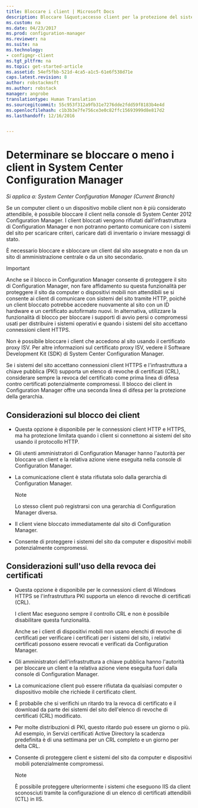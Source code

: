 ```yaml
---
title: Bloccare i client | Microsoft Docs
description: Bloccare l&quot;accesso client per la protezione del sistema tramite System Center Configuration Manager.
ms.custom: na
ms.date: 04/23/2017
ms.prod: configuration-manager
ms.reviewer: na
ms.suite: na
ms.technology:
- configmgr-client
ms.tgt_pltfrm: na
ms.topic: get-started-article
ms.assetid: 54ef5fbb-521d-4ca5-a1c5-61e6f538d71e
caps.latest.revision: 8
author: robstackmsft
ms.author: robstack
manager: angrobe
translationtype: Human Translation
ms.sourcegitcommit: 55c953f312a9fb31e7276dde2fdd59f8183b4e4d
ms.openlocfilehash: c1b3b3e7fe756ce3e0c82ffc15693999d8e817d2
ms.lasthandoff: 12/16/2016


---
```

# <a name="determine-whether-to-block-clients-in-system-center-configuration-manager"></a>Determinare se bloccare o meno i client in System Center Configuration Manager

*Si applica a: System Center Configuration Manager (Current Branch)*

Se un computer client o un dispositivo mobile client non è più considerato attendibile, è possibile bloccare il client nella console di System Center 2012 Configuration Manager. I client bloccati vengono rifiutati dall'infrastruttura di Configuration Manager e non potranno pertanto comunicare con i sistemi del sito per scaricare criteri, caricare dati di inventario o inviare messaggi di stato.  

 È necessario bloccare e sbloccare un client dal sito assegnato e non da un sito di amministrazione centrale o da un sito secondario.  

> [!IMPORTANT]  
>  Anche se il blocco in Configuration Manager consente di proteggere il sito di Configuration Manager, non fare affidamento su questa funzionalità per proteggere il sito da computer o dispositivi mobili non attendibili se si consente ai client di comunicare con sistemi del sito tramite HTTP, poiché un client bloccato potrebbe accedere nuovamente al sito con un ID hardware e un certificato autofirmato nuovi. In alternativa, utilizzare la funzionalità di blocco per bloccare i supporti di avvio persi o compromessi usati per distribuire i sistemi operativi e quando i sistemi del sito accettano connessioni client HTTPS.  

 Non è possibile bloccare i client che accedono al sito usando il certificato proxy ISV. Per altre informazioni sul certificato proxy ISV, vedere il Software Development Kit (SDK) di System Center Configuration Manager.  

 Se i sistemi del sito accettano connessioni client HTTPS e l'infrastruttura a chiave pubblica (PKI) supporta un elenco di revoche di certificati (CRL), considerare sempre la revoca del certificato come prima linea di difesa contro certificati potenzialmente compromessi. Il blocco dei client in Configuration Manager offre una seconda linea di difesa per la protezione della gerarchia.  

##  <a name="BKMK_Block_vs_CRL"></a> Considerazioni sul blocco dei client  

-   Questa opzione è disponibile per le connessioni client HTTP e HTTPS, ma ha protezione limitata quando i client si connettono ai sistemi del sito usando il protocollo HTTP.  

-   Gli utenti amministratori di Configuration Manager hanno l'autorità per bloccare un client e la relativa azione viene eseguita nella console di Configuration Manager.  

-   La comunicazione client è stata rifiutata solo dalla gerarchia di Configuration Manager.  

    > [!NOTE]  
    >  Lo stesso client può registrarsi con una gerarchia di Configuration Manager diversa.  

-   Il client viene bloccato immediatamente dal sito di Configuration Manager.  

-   Consente di proteggere i sistemi del sito da computer e dispositivi mobili potenzialmente compromessi.  

## <a name="considerations-for-using-certificate-revocation"></a>Considerazioni sull'uso della revoca dei certificati  

-   Questa opzione è disponibile per le connessioni client di Windows HTTPS se l'infrastruttura PKI supporta un elenco di revoche di certificati (CRL).  

     I client Mac eseguono sempre il controllo CRL e non è possibile disabilitare questa funzionalità.  

     Anche se i client di dispositivi mobili non usano elenchi di revoche di certificati per verificare i certificati per i sistemi del sito, i relativi certificati possono essere revocati e verificati da Configuration Manager.  

-   Gli amministratori dell'infrastruttura a chiave pubblica hanno l'autorità per bloccare un client e la relativa azione viene eseguita fuori dalla console di Configuration Manager.  

-   La comunicazione client può essere rifiutata da qualsiasi computer o dispositivo mobile che richiede il certificato client.  

-   È probabile che si verifichi un ritardo tra la revoca di certificato e il download da parte dei sistemi del sito dell'elenco di revoche di certificati (CRL) modificato.  

-   Per molte distribuzioni di PKI, questo ritardo può essere un giorno o più. Ad esempio, in Servizi certificati Active Directory la scadenza predefinita è di una settimana per un CRL completo e un giorno per delta CRL.  

-   Consente di proteggere client e sistemi del sito da computer e dispositivi mobili potenzialmente compromessi.  

    > [!NOTE]  
    >  È possibile proteggere ulteriormente i sistemi che eseguono IIS da client sconosciuti tramite la configurazione di un elenco di certificati attendibili (CTL) in IIS.  

